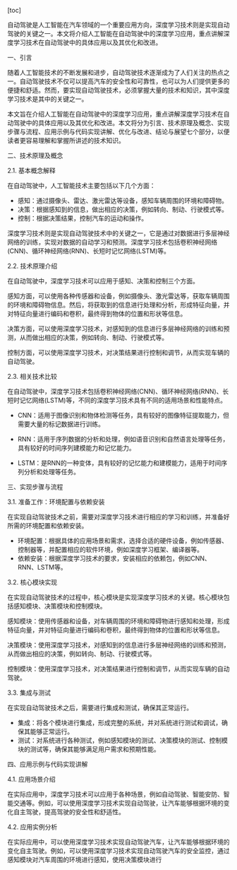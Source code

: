 
[toc]                    
                
                
自动驾驶是人工智能在汽车领域的一个重要应用方向，深度学习技术则是实现自动驾驶的关键之一。本文将介绍人工智能在自动驾驶中的深度学习应用，重点讲解深度学习技术在自动驾驶中的具体应用以及其优化和改进。

一、引言

随着人工智能技术的不断发展和进步，自动驾驶技术逐渐成为了人们关注的热点之一。自动驾驶技术不仅可以提高汽车的安全性和可靠性，也可以为人们提供更多的便捷和舒适。然而，要实现自动驾驶技术，必须掌握大量的技术和知识，其中深度学习技术是其中的关键之一。

本文旨在介绍人工智能在自动驾驶中的深度学习应用，重点讲解深度学习技术在自动驾驶中的具体应用以及其优化和改进。本文将分为引言、技术原理及概念、实现步骤与流程、应用示例与代码实现讲解、优化与改进、结论与展望七个部分，以便读者更容易理解和掌握所讲述的技术知识。

二、技术原理及概念

2.1. 基本概念解释

在自动驾驶中，人工智能技术主要包括以下几个方面：

- 感知：通过摄像头、雷达、激光雷达等设备，感知车辆周围的环境和障碍物。
- 决策：根据感知到的信息，做出相应的决策，例如转向、制动、行驶模式等。
- 控制：根据决策结果，控制汽车的运动和操作。

深度学习技术则是实现自动驾驶技术中的关键之一，它是通过对数据进行多层神经网络的训练，实现对数据的自动学习和预测。深度学习技术包括卷积神经网络(CNN)、循环神经网络(RNN)、长短时记忆网络(LSTM)等。

2.2. 技术原理介绍

在自动驾驶中，深度学习技术可以应用于感知、决策和控制三个方面。

感知方面，可以使用各种传感器和设备，例如摄像头、激光雷达等，获取车辆周围的环境和障碍物信息。然后，将获取到的信息进行处理和分析，形成特征向量，并对特征向量进行编码和卷积，最终得到物体的位置和形状等信息。

决策方面，可以使用深度学习技术，对感知到的信息进行多层神经网络的训练和预测，从而做出相应的决策，例如转向、制动、行驶模式等。

控制方面，可以使用深度学习技术，对决策结果进行控制和调节，从而实现车辆的自动驾驶。

2.3. 相关技术比较

在自动驾驶中，深度学习技术包括卷积神经网络(CNN)、循环神经网络(RNN)、长短时记忆网络(LSTM)等，不同的深度学习技术具有不同的适用场景和性能特点。

- CNN：适用于图像识别和物体检测等任务，具有较好的图像特征提取能力，但需要大量的标记数据进行训练。

- RNN：适用于序列数据的分析和处理，例如语音识别和自然语言处理等任务，具有较好的时间序列建模能力和记忆能力。

- LSTM：是RNN的一种变体，具有较好的记忆能力和建模能力，适用于时间序列分析和处理等任务。

三、实现步骤与流程

3.1. 准备工作：环境配置与依赖安装

在实现自动驾驶技术之前，需要对深度学习技术进行相应的学习和训练，并准备好所需的环境配置和依赖安装。

- 环境配置：根据具体的应用场景和需求，选择合适的硬件设备，例如传感器、控制器等，并配置相应的软件环境，例如深度学习框架、编译器等。
- 依赖安装：根据深度学习技术的要求，安装相应的依赖包，例如CNN、RNN、LSTM等。

3.2. 核心模块实现

在实现自动驾驶技术的过程中，核心模块是实现深度学习技术的关键。核心模块包括感知模块、决策模块和控制模块。

感知模块：使用传感器和设备，对车辆周围的环境和障碍物进行感知和处理，形成特征向量，并对特征向量进行编码和卷积，最终得到物体的位置和形状等信息。

决策模块：使用深度学习技术，对感知到的信息进行多层神经网络的训练和预测，从而做出相应的决策，例如转向、制动、行驶模式等。

控制模块：使用深度学习技术，对决策结果进行控制和调节，从而实现车辆的自动驾驶。

3.3. 集成与测试

在实现自动驾驶技术之后，需要进行集成和测试，确保其正常运行。

- 集成：将各个模块进行集成，形成完整的系统，并对系统进行测试和调试，确保其能够正常运行。
- 测试：对系统进行各种测试，例如感知模块的测试、决策模块的测试、控制模块的测试等，确保其能够满足用户需求和预期性能。

四、应用示例与代码实现讲解

4.1. 应用场景介绍

在实际应用中，深度学习技术可以应用于各种场景，例如自动驾驶、智能安防、智能交通等。例如，可以使用深度学习技术实现自动驾驶，让汽车能够根据环境的变化自主驾驶，提高驾驶的安全性和舒适性。

4.2. 应用实例分析

在实际应用中，可以使用深度学习技术实现自动驾驶汽车，让汽车能够根据环境的变化自主驾驶。例如，可以使用深度学习技术实现自动驾驶汽车的安全监控，通过感知模块对汽车周围的环境进行感知，使用决策模块进行

